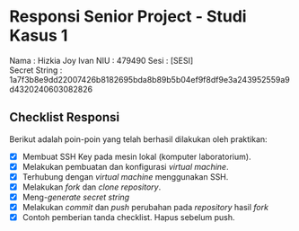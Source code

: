 # Responsi Senior Project - Studi Kasus 1

Nama : Hizkia Joy Ivan
NIU : 479490
Sesi : [SESI]  
Secret String : 1a7f3b8e9dd22007426b8182695bda8b89b5b04ef9f8df9e3a243952559a9d4320240603082826

## Checklist Responsi

Berikut adalah poin-poin yang telah berhasil dilakukan oleh praktikan:

- [x] Membuat SSH Key pada mesin lokal (komputer laboratorium).
- [x] Melakukan pembuatan dan konfigurasi _virtual machine_.
- [x] Terhubung dengan _virtual machine_ menggunakan SSH.
- [x] Melakukan _fork_ dan _clone_ _repository_.
- [x] Meng-_generate_ _secret string_
- [x] Melakukan _commit_ dan _push_ perubahan pada _repository_ hasil _fork_
- [x] Contoh pemberian tanda checklist. Hapus sebelum push.

